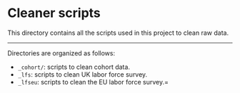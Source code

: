 # Cleaner scripts

This directory contains all the scripts used in this project to clean raw data.

---

Directories are organized as follows:

- `_cohort/`: scripts to clean cohort data.
- `_lfs`: scripts to clean UK labor force survey.
- `_lfseu`: scripts to clean the EU labor force survey.=
